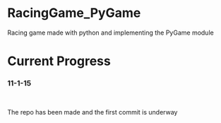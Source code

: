 # RacingGame_PyGame
Racing game made with python and implementing the PyGame module

<h1>Current Progress</h1>
<h3>11-1-15</h3>
<br>
<p>The repo has been made and the first commit is underway</p>

